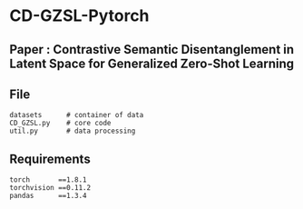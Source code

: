 # CD-GZSL-Pytorch 
## Paper : Contrastive Semantic Disentanglement in Latent Space for Generalized Zero-Shot Learning

## File
```
datasets      # container of data  
CD_GZSL.py    # core code  
util.py       # data processing

```
## Requirements
```
torch       ==1.8.1
torchvision ==0.11.2
pandas      ==1.3.4
```
